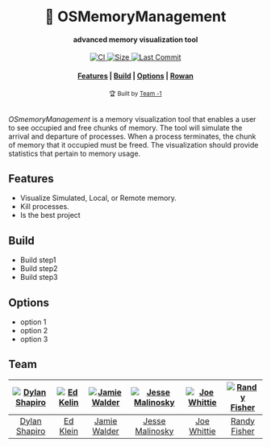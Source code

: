<h1 align="center">
  <br>💾 OSMemoryManagement<br>
</h1>

<h4 align="center">
  <div> advanced memory visualization tool</div> 
</h4>

<p align="center">

  <a href="https://travis-ci.com/Dylanshapiro/OSMemoryManagement">
    <img src="https://travis-ci.com/Dylanshapiro/OSMemoryManagement.svg?branch=master"
      alt="CI" />
  </a>

  <a href="https://github.com/Dylanshapiro/OSMemoryManagement">
    <img src="https://img.shields.io/badge/size-138K-blue.svg"
      alt="Size" />
  </a>

  <a href="https://github.com/Dylanshapiro/OSMemoryManagement/commits">
    <img src="https://img.shields.io/github/last-commit/Dylanshapiro/OSMemoryManagement.svg"
      alt="Last Commit" />
  </a>

</p>

<div align="center">
  <h4>
    <a href="#features">Features</a> |
    <a href="#build">Build</a> |
    <a href="#options">Options</a> |
    <a href="https://www.rowan.edu/">Rowan</a>
  </h4>
</div>

<div align="center">
  <sub>🏆 Built by 
  <a href="#team">Team -1️</a>
</div>
<br>

*OSmemoryManagement* is a memory visualization tool that enables a user to see occupied and free chunks of memory. The tool will simulate the arrival and departure of processes. When a process terminates, the chunk of memory that it occupied must be freed. The visualization should provide statistics that pertain to memory usage.

## Features

* Visualize Simulated, Local, or Remote memory.
* Kill processes. 
* Is the best project


## Build

* Build step1
* Build step2 
* Build step3


## Options

* option 1
* option 2 
* option 3 


## Team
| [![Dylan Shapiro](https://vgy.me/kpjSUd.png?size=100)](https://github.com/Dylanshapiro) | [![Ed Kelin](https://vgy.me/kpjSUd.png?size=100)](https://github.com/Kleine3) | [![Jamie Walder](https://github.com/creamchzdragon.png?size=100)](https://github.com/creamchzdragon) | [![Jesse Malinosky](https://github.com/malinoskj2.png?size=100)](https://github.com/malinoskj2) | [![Joe Whittie](https://vgy.me/kpjSUd.png?size=100)](https://github.com/joeywhitt) | [![Randy Fisher](https://vgy.me/kpjSUd.png?size=100)](https://github.com/fisherr4) | 
| :---: | :---: | :---: | :---: | :---: | :---: |
| [Dylan Shapiro](https://github.com/Dylanshapiro) | [Ed Klein](https://github.com/Kleine3) | [Jamie Walder](https://github.com/creamchzdragon) | [Jesse Malinosky](https://github.com/malinoskj2) | [Joe Whittie](https://github.com/joeywhitt) | [Randy Fisher](https://github.com/fisherr4) |



